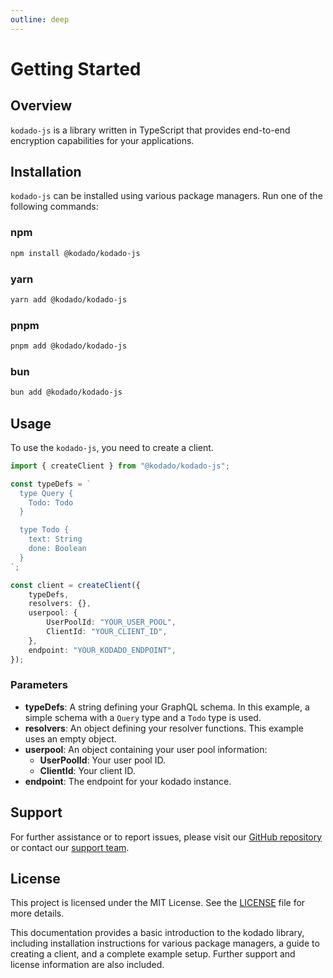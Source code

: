 ```yaml
---
outline: deep
---
```


# Getting Started

## Overview

`kodado-js` is a library written in TypeScript that provides end-to-end encryption capabilities for your applications.

## Installation

`kodado-js` can be installed using various package managers. Run one of the following commands:

### npm

```sh
npm install @kodado/kodado-js
```

### yarn

```sh
yarn add @kodado/kodado-js
```

### pnpm

```sh
pnpm add @kodado/kodado-js
```

### bun

```sh
bun add @kodado/kodado-js
```

## Usage

To use the `kodado-js`, you need to create a client.

```typescript
import { createClient } from "@kodado/kodado-js";

const typeDefs = `
  type Query {
    Todo: Todo
  }

  type Todo {
    text: String
    done: Boolean
  }
`;

const client = createClient({
    typeDefs,
    resolvers: {},
    userpool: {
        UserPoolId: "YOUR_USER_POOL",
        ClientId: "YOUR_CLIENT_ID",
    },
    endpoint: "YOUR_KODADO_ENDPOINT",
});
```

### Parameters

-   **typeDefs**: A string defining your GraphQL schema. In this example, a simple schema with a `Query` type and a `Todo` type is used.
-   **resolvers**: An object defining your resolver functions. This example uses an empty object.
-   **userpool**: An object containing your user pool information:
    -   **UserPoolId**: Your user pool ID.
    -   **ClientId**: Your client ID.
-   **endpoint**: The endpoint for your kodado instance.

## Support

For further assistance or to report issues, please visit our [GitHub repository](https://github.com/kodado/kodado-js) or contact our [support team](mailto:support@kodado.com).

## License

This project is licensed under the MIT License. See the [LICENSE](https://github.com/kodado/kodado-js/blob/main/LICENSE) file for more details.

This documentation provides a basic introduction to the kodado library, including installation instructions for various package managers, a guide to creating a client, and a complete example setup. Further support and license information are also included.
